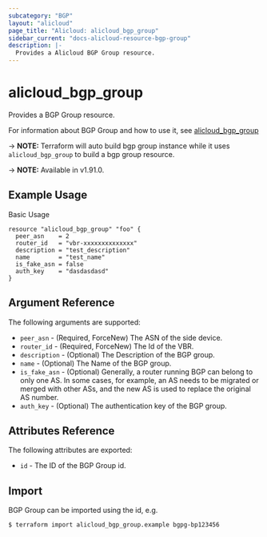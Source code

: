 ```yaml
---
subcategory: "BGP"
layout: "alicloud"
page_title: "Alicloud: alicloud_bgp_group"
sidebar_current: "docs-alicloud-resource-bgp-group"
description: |-
  Provides a Alicloud BGP Group resource.
---
```


# alicloud\_bgp_group

Provides a BGP Group resource.

For information about BGP Group and how to use it, see [alicloud_bgp_group](https://www.alibabacloud.com/help/doc-detail/144675.html)

-> **NOTE:** Terraform will auto build bgp group instance while it uses `alicloud_bgp_group` to build a bgp group resource.

-> **NOTE:** Available in v1.91.0.

## Example Usage

Basic Usage

```
resource "alicloud_bgp_group" "foo" {
  peer_asn    = 2
  router_id   = "vbr-xxxxxxxxxxxxxx"
  description = "test_description"
  name        = "test_name"
  is_fake_asn = false
  auth_key    = "dasdasdasd"
}
```
## Argument Reference

The following arguments are supported:

* `peer_asn` - (Required, ForceNew) The ASN of the side device.
* `router_id` - (Required, ForceNew) The Id of the VBR.
* `description` - (Optional) The Description of the BGP group.
* `name` - (Optional) The Name of the BGP group.
* `is_fake_asn` - (Optional) Generally, a router running BGP can belong to only one AS. In some cases, for example, an AS needs to be migrated or merged with other ASs, and the new AS is used to replace the original AS number.
* `auth_key` - (Optional) The authentication key of the BGP group.

## Attributes Reference

The following attributes are exported:

* `id` - The ID of the BGP Group id.

## Import

BGP Group can be imported using the id, e.g.

```
$ terraform import alicloud_bgp_group.example bgpg-bp123456
```


